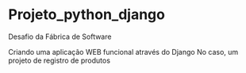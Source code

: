 # Projeto_python_django
Desafio da Fábrica de Software

Criando uma aplicação WEB funcional através do Django
No caso, um projeto de registro de produtos
